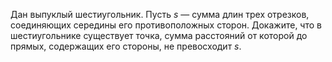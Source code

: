 Дан выпуклый шестиугольник. Пусть $s$ — сумма длин трех отрезков, 
соединяющих середины его противоположных сторон. Докажите, что в
шестиугольнике существует точка, сумма расстояний от которой до прямых, 
содержащих его стороны, не превосходит $s$.